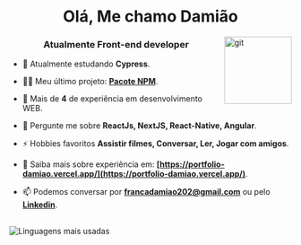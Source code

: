 
<h1 align="center">Olá, Me chamo Damião</h1>
<img align="right" src="https://user-images.githubusercontent.com/77007541/187729431-71b0e7f1-0b92-4f58-847f-7b624207f64d.png" alt="git" width="120" height="120" />
<h3 align="center">Atualmente Front-end developer</h3>

- 🌱 Atualmente estudando **Cypress**.
  
- 👨‍💻 Meu último projeto: **[Pacote NPM](https://www.npmjs.com/package/google-handler-area-react)**.

- 🚀 Mais de **4** de experiência em desenvolvimento WEB.

- 💬 Pergunte me sobre **ReactJs, NextJS, React-Native, Angular**.

- ⚡ Hobbies favoritos **Assistir filmes, Conversar, Ler, Jogar com amigos**.

- 📄 Saiba mais sobre experiência em: **[https://portfolio-damiao.vercel.app/](https://portfolio-damiao.vercel.app/)**.

- 📫 Podemos conversar por **francadamiao202@gmail.com** ou pelo **[Linkedin](https://linkedin.com/in/damião-frança-a47b20223)**.


<img style="max-width:40%;margin:1rem 0 ;" src="https://github-readme-stats.vercel.app/api/top-langs?username=damiaofranca&show_icons=true&locale=pt-br&layout=compact" alt="Linguagens mais usadas" />
